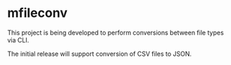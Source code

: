 # mfileconv
This project is being developed to perform conversions between file types via CLI.

The initial release will support conversion of CSV files to JSON.
